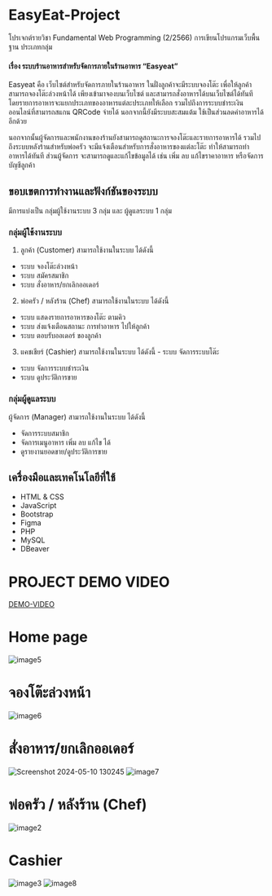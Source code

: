 # EasyEat-Project

โปรเจกต์รายวิชา Fundamental Web Programming (2/2566) การเขียนโปรแกรมเว็บพื้นฐาน ประเภทกลุ่ม

#### เรื่อง ระบบร้านอาหารสำหรับจัดการภายในร้านอาหาร “Easyeat” 

Easyeat คือ เว็บไซต์สำหรับจัดการภายในร้านอาหาร ในฝั่งลูกค้าจะมีระบบจองโต๊ะ เพื่อให้ลูกค้าสามารถจองโต๊ะล่วงหน้าได้ 
เพียงเข้ามาจองบนเว็บไซต์ และสามารถสั่งอาหารได้บนเว็บไซต์ได้ทันที โดยรายการอาหารจะแยกประเภทของอาหารแต่ละประเภทให้เลือก 
รวมไปถึงการระบบชำระเงินออนไลน์ที่สามารถสแกน QRCode จ่ายได้ นอกจากนี้ยังมีระบบสะสมแต้ม ใช้เป็นส่วนลดค่าอาหารได้อีกด้วย 

นอกจากนั้นผู้จัดการและพนักงานของร้านยังสามารถดูสถานะการจองโต๊ะและรายการอาหารได้ รวมไปถึงระบบหลังร้านสำหรับพ่อครัว 
จะมีแจ้งเตือนสำหรับการสั่งอาหารของแต่ละโต๊ะ ทำให้สามารถทำอาหารได้ทันที ส่วนผู้จัดการ จะสามารถดูและแก้ไขข้อมูลได้ เช่น เพิ่ม ลบ แก้ไขราคาอาหาร หรือจัดการบัญชีลูกค้า 

## ขอบเขตการทำงานและฟังก์ชันของระบบ
มีการแบ่งเป็น กลุ่มผู้ใช้งานระบบ 3 กลุ่ม และ ผู้ดูแลระบบ 1 กลุ่ม
### กลุ่มผู้ใช้งานระบบ
1. ลูกค้า (Customer) สามารถใช้งานในระบบ ได้ดังนี้
- ระบบ จองโต๊ะล่วงหน้า
- ระบบ สมัครสมาชิก
- ระบบ สั่งอาหาร/ยกเลิกออเดอร์

2. พ่อครัว / หลังร้าน (Chef) สามารถใช้งานในระบบ ได้ดังนี้
- ระบบ แสดงรายการอาหารของโต๊ะ ตามคิว
- ระบบ ส่งแจ้งเตือนสถานะ การทำอาหาร ไปให้ลูกค้า
- ระบบ ตอบรับออเดอร์ ของลูกค้า

3. แคชเชียร์ (Cashier) สามารถใช้งานในระบบ ได้ดังนี้
		     - ระบบ จัดการระบบโต๊ะ
- ระบบ จัดการระบบชำระเงิน
- ระบบ ดูประวัติการขาย

### กลุ่มผู้ดูแลระบบ
ผู้จัดการ (Manager) สามารถใช้งานในระบบ ได้ดังนี้ 
- จัดการระบบสมาชิก
- จัดการเมนูอาหาร เพิ่ม ลบ แก้ไข ได้
- ดูรายงานยอดขาย/ดูประวัติการขาย


## เครื่องมือและเทคโนโลยีที่ใช้ 
 - HTML & CSS 
 - JavaScript
 - Bootstrap 
 - Figma 
 - PHP
 - MySQL	 
 - DBeaver

# PROJECT DEMO VIDEO
[DEMO-VIDEO](https://youtu.be/kVYMTmdv0yA?si=ert51TRhXAF0naJb)

# Home page
![image5](https://github.com/nntch26/EasyEat-Project/assets/117381190/67cdc6d3-78ba-4ac3-a365-aecf2b32fbb8)

# จองโต๊ะล่วงหน้า
![image6](https://github.com/nntch26/EasyEat-Project/assets/117381190/7c3e9413-499d-4403-b4c9-f998693aea12)

#  สั่งอาหาร/ยกเลิกออเดอร์
![Screenshot 2024-05-10 130245](https://github.com/nntch26/EasyEat-Project/assets/117381190/e8d3fdc9-78f4-4ec8-b669-451fbaba9569)
![image7](https://github.com/nntch26/EasyEat-Project/assets/117381190/50b8310b-44a2-48f1-a80f-cd0299fe670f)

#  พ่อครัว / หลังร้าน (Chef)
![image2](https://github.com/nntch26/EasyEat-Project/assets/117381190/18ac1d7e-2709-4cd1-8fe6-c218e43ad2a8)

# Cashier
![image3](https://github.com/nntch26/EasyEat-Project/assets/117381190/0f587c17-daf1-403b-9692-43f88b253383)
![image8](https://github.com/nntch26/EasyEat-Project/assets/117381190/839d9c6f-d08a-4242-86ec-84b22136c9df)



